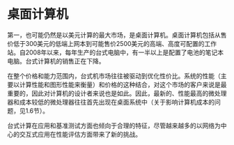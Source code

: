 # 桌面计算机

第一，也可能仍然是以美元计算的最大市场，是桌面计算机。桌面计算机包括从售价低于300美元的低端上网本到可能售价2500美元的高端、高度可配置的工作站。自2008年以来，每年生产的台式电脑中，有一半以上是配置了电池的笔记本电脑。台式计算机的销售正在下降。

在整个价格和能力范围内，台式机市场往往被驱动到优化性价比。系统的性能（主要以计算性能和图形性能来衡量）和价格的这种结合，对这个市场的客户来说是最重要的，因此对计算机的设计者来说也是如此。因此，最新的、性能最高的微处理器和成本较低的微处理器往往首先出现在桌面系统中（关于影响计算机成本的问题，见1.6节）。

台式计算在应用和基准测试方面也倾向于合理的特征，尽管越来越多的以网络为中心的交互式应用在性能评估方面带来了新的挑战。
